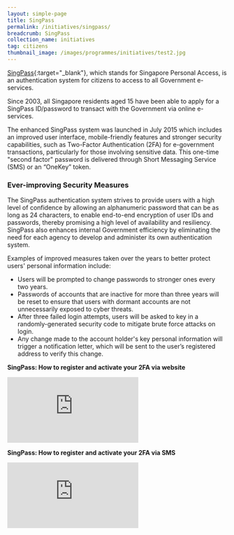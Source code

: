 ```yaml
---
layout: simple-page
title: SingPass
permalink: /initiatives/singpass/
breadcrumb: SingPass
collection_name: initiatives
tag: citizens
thumbnail_image: /images/programmes/initiatives/test2.jpg
---
```


[SingPass](https://www.singpass.gov.sg/spauth/login/loginpage?URL=%2F&TAM_OP=login){:target="_blank"}, which stands for Singapore Personal Access, is an authentication system for citizens to access to all Government e-services. 

Since 2003, all Singapore residents aged 15 have been able to apply for a SingPass ID/password to transact with the Government via online e-services.

The enhanced SingPass system was launched in July 2015 which includes an improved user interface, mobile-friendly features and stronger security capabilities, such as Two-Factor Authentication (2FA) for e-government transactions, particularly for those involving sensitive data. This one-time "second factor" password is delivered through Short Messaging Service (SMS) or an “OneKey” token.

### **Ever-improving Security Measures**

The SingPass authentication system strives to provide users with a high level of confidence by allowing an alphanumeric password that can be as long as 24 characters, to enable end-to-end encryption of user IDs and passwords, thereby promising a high level of availability and resiliency. SingPass also enhances internal Government efficiency by eliminating the need for each agency to develop and administer its own authentication system.

Examples of improved measures taken over the years to better protect users' personal information include:

* Users will be prompted to change passwords to stronger ones every two years.
* Passwords of accounts that are inactive for more than three years will be reset to ensure that users with dormant accounts are not unnecessarily exposed to cyber threats.
* After three failed login attempts, users will be asked to key in a randomly-generated security code to mitigate brute force attacks on login.
* Any change made to the account holder's key personal information will trigger a notification letter, which will be sent to the user’s registered address to verify this change.

**SingPass: How to register and activate your 2FA via website**

<div class="bp-youtube">
  <iframe src="https://www.youtube.com/embed/pHmFK78IlVI" frameborder="0" allow="autoplay; encrypted-media" allowfullscreen></iframe>
</div>


**SingPass: How to register and activate your 2FA via SMS**

<div class="bp-youtube">
  <iframe src="https://www.youtube.com/embed/PsBI6AOFT7k" frameborder="0" allow="autoplay; encrypted-media" allowfullscreen></iframe>
</div>
